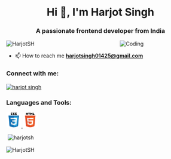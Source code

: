 
<h1 align="center">Hi 👋, I'm Harjot Singh</h1>
<h3 align="center">A passionate frontend developer from India</h3>

<img align="right" alt="Coding" width="200" src="![gif](https://github.com/HarjotSH/HarjotSH/assets/131196872/fa034fbd-dfd7-4e3a-95df-b4072a8f4649)">
<p align="left"> <img src="https://komarev.com/ghpvc/?username=harjotsh&label=Profile%20views&color=0e75b6&style=flat" alt="HarjotSH" /> </p>

- 📫 How to reach me **harjotsingh01425@gmail.com**

<h3 align="left">Connect with me:</h3>
<p align="left">
<a href="https://linkedin.com/in/Harjotingh" target="blank"><img align="center" src="https://raw.githubusercontent.com/rahuldkjain/github-profile-readme-generator/master/src/images/icons/Social/linked-in-alt.svg" alt="harjot singh" height="30" width="40" /></a>
</p>

<h3 align="left">Languages and Tools:</h3>
<p align="left"> <a href="https://www.w3schools.com/css/" target="_blank" rel="noreferrer"> <img src="https://raw.githubusercontent.com/devicons/devicon/master/icons/css3/css3-original-wordmark.svg" alt="css3" width="40" height="40"/> </a> <a href="https://www.w3.org/html/" target="_blank" rel="noreferrer"> <img src="https://raw.githubusercontent.com/devicons/devicon/master/icons/html5/html5-original-wordmark.svg" alt="html5" width="40" height="40"/> </a> </p>

<p>&nbsp;<img align="center" src="https://github-readme-stats.vercel.app/api?username=harjotsh&show_icons=true&locale=en" alt="harjotsh" /></p>

<p><img align="center" src="https://github-readme-streak-stats.herokuapp.com/?user=harjotsh&" alt="HarjotSH" /></p>
